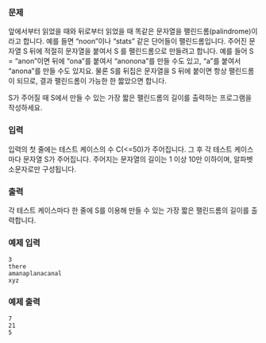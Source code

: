 ### 문제

앞에서부터 읽었을 때와 뒤로부터 읽었을 때 똑같은 문자열을 팰린드롬(palindrome)이라고 합니다. 예를 들면 “noon”이나 “stats” 같은 단어들이 팰린드롬입니다. 주어진 문자열 S 뒤에 적절히 문자열을 붙여서 S 를 팰린드롬으로 만들려고 합니다. 예를 들어 S = “anon”이면 뒤에 “ona”를 붙여서 “anonona”를 만들 수도 있고, “a”를 붙여서 “anona”를 만들 수도 있지요. 물론 S를 뒤집은 문자열을 S 뒤에 붙이면 항상 팰린드롬이 되므로, 결과 팰린드롬이 가능한 한 짧았으면 합니다.

S가 주어질 때 S에서 만들 수 있는 가장 짧은 팰린드롬의 길이를 출력하는 프로그램을 작성하세요.

### 입력

입력의 첫 줄에는 테스트 케이스의 수 C(<=50)가 주어집니다. 그 후 각 테스트 케이스마다 문자열 S가 주어집니다. 주어지는 문자열의 길이는 1 이상 10만 이하이며, 알파벳 소문자로만 구성됩니다.

### 출력

각 테스트 케이스마다 한 줄에 S를 이용해 만들 수 있는 가장 짧은 팰린드롬의 길이를 출력합니다.

### 예제 입력
```
3
there
amanaplanacanal
xyz
```
### 예제 출력
```
7
21
5
```